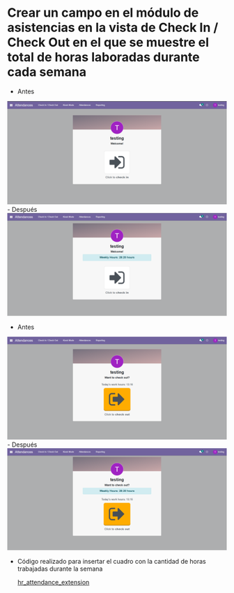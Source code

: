 # Crear un campo en el módulo de asistencias en la vista de Check In / Check Out en el que se muestre el total de horas laboradas durante cada semana

- Antes
<img src="../bitacora9/images/image1.png">
- Después
<img src="../bitacora9/images/image3.png">


- Antes
<img src="../bitacora9/images/image2.png">
- Después
<img src="../bitacora9/images/image4.png">


- Código realizado para insertar el cuadro con la cantidad de horas trabajadas durante la semana

    [hr_attendance_extension](../bitacora9/hr_attendance_extension/)